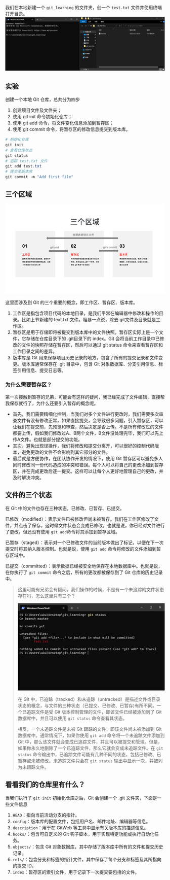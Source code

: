 我们在本地新建一个 `git_learning` 的文件夹，创一个 `test.txt` 文件并使用终端打开目录。
![](images/6-1.png)

## 实验

创建一个本地 Git 仓库，总共分为四步
1. 创建项目文件及文件夹；
2. 使用 git init 命令初始化仓库；
3. 使用 git add 命令，将文件变化信息添加到暂存区；
4. 使用 git commit 命令，将暂存区的修改信息提交到版本库。

```powershell
# 初始化仓库
git init
# 查看仓库状态
git status
# 追踪 test.txt 文件
git add test.txt
# 提交至版本库
git commit -m "Add first file"
```

## 三个区域

![](images/6-2.png)

这里面涉及到 Git 的三个重要的概念，即工作区、暂存区、版本库。
1. 工作区是指包含项目代码的本地目录，是我们平常在编辑器中修改和操作的目录。比如上节新建的 text.txt 文件。粗暴一点说，除去.git文件及目录就是工作区。
2. 暂存区是用于存储即将被提交到版本库中的文件快照。暂存区实际上是一个文件，它存储在仓库目录下的 .git目录下的 index。Git 会将当前工作目录中已修改的文件的快照存储在暂存区，然后可以通过 git status 命令来查看暂存区和工作目录之间的差异。
3. 版本库是 Git 用来保存项目历史记录的地方，包含了所有的提交记录和文件变更。版本库通常保存在 .git 目录中，包含 Git 对象数据库、分支引用信息、标签引用信息、提交日志等。

### 为什么需要暂存区？

第一次接触到暂存的兄弟，可能会有这样的疑问，我已经完成了文件编辑，直接帮我保存就行了，为什么还要引入暂存的概念呢。
- 首先，我们需要精细化控制，当我们对多个文件进行更改时，我们需要多次审查文件有没有修改正常，如果直接提交，会导致很多问题，引入暂存区，可以让我们在提交前，先预览和审查，然后决定是否上传。不是所有修改过的文件都要上传，假如我们修改过A、B两个文件，B文件没处理完毕，我们可以先上传A文件。也就是部分提交的功能。
- 其次，避免出现误操作，我们将修改和提交分离开，可以很好的控制代码版本，避免更改的文件不会影响到其它部分的文件。
- 最后就是方便协作，在团队协作开发的情况下，使用 Git 暂存区可以避免多人同时修改同一份代码造成的冲突和错误。每个人可以将自己的更改添加到暂存区，并在完成更改后逐一提交。这样可以让每个人更好地管理自己的更改，并及时解决冲突。

## 文件的三个状态

在 Git 中的文件也存在三种状态，已修改、已暂存、已提交。

已修改（modified）：表示文件已被修改但尚未被暂存。我们在工作区修改了文件，并点击了保存，这时候文件状态会变成已修改。也就是说，你已经对文件进行了更改，但还没有使用 `git add`命令将其添加到暂存区域。

已暂存（staged）：表示对一个已修改文件的当前版本做出了标记，以便在下一次提交时将其纳入版本控制。也就是说，使用 `git add` 命令将修改的文件添加到暂存区域中。

已提交（committed）：表示数据已经被安全地保存在本地数据库中。也就是说，在你执行了 `git commit` 命令之后，所有的更改都被保存到了 Git 仓库的历史记录中。

>这里可能有兄弟会有疑问，我们操作的时候，不是有一个未追踪的文件状态存在吗，怎么这里只有三个？
>
><img src="images/6-3.png" style="zoom:67%;" />
>
>在 Git 中，已追踪（tracked）和未追踪（untracked）是描述文件或目录状态的概念，与文件的三种状态（已提交、已修改、已暂存)有所不同。一个已追踪文件是受 Git 版本控制管理的文件，即该文件已经被添加到了 Git 数据库中，并且可以使用 `git status` 命令查看其状态。
>
>相反，一个未追踪文件是未被 Git 跟踪的文件，即该文件尚未被添加到 Git 数据库中。通常情况下，如果你使用 `git add` 命令将一个未追踪文件添加到 Git 中，那么该文件就会变成已追踪文件，并且可以被提交和管理。但是，如果你永久地删除了一个已追踪文件，那么它就会变成未追踪文件。在 `git status` 命令输出中，已追踪文件可能有几种不同的状态，包括已修改、已暂存或未被修改。未追踪文件只会在 `git status` 输出中显示一次，并被列为未跟踪文件。

## 看看我们的仓库里有什么？

当我们执行了 `git init` 初始化仓库之后，Git 会创建一个 .git 文件夹，下面是一些文件信息
1.  `HEAD`：指向当前活动分支的指针。
2.  `config`：版本库的配置文件，包括用户名、邮件地址、编辑器等信息。
3.  `description`：用于在 GitWeb 等工具中显示有关版本库的描述信息。
4.  `hooks/`：包含可自定义的 Git 钩子脚本，用于实现特定功能或执行自动化任务。
5.  `objects/`：包含 Git 对象数据库，其中存储了版本库中所有的文件和提交历史记录。
6.  `refs/`：包含分支和标签的指针文件，其中保存了每个分支和标签及其所指向的提交 ID。
7.  `index`：暂存区的索引文件，用于记录下一次提交要包括的文件。